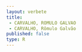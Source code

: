 ```yaml
---
layout: verbete
title:
 - CARVALHO, ROMULO GALVAO
 - CARVALHO, Rômulo Galvão
published: false
type: R
---
```


